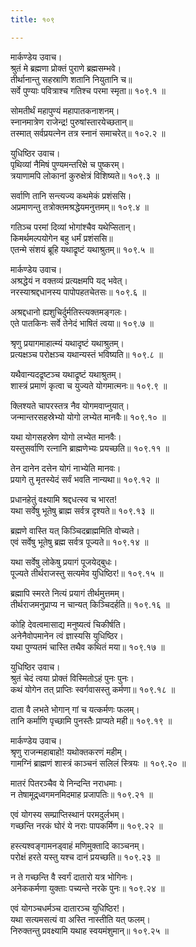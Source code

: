 ```yaml
---
title: १०९

---
```

मार्कण्डेय उवाच।  
श्रुतं मे ब्रह्मणा प्रोक्तं पुराणे ब्रह्मसम्भवे।  
तीर्थानान्तु सहस्राणि शतानि नियुतानि च॥  
सर्वे पुण्याः पवित्राश्च गतिश्च परमा स्मृता॥ १०९.१ ॥  
  
सोमतीर्थं महापुण्यं महापातकनाशनम्।  
स्नानमात्रेण राजेन्द्र! पुरुषांस्तारयेच्छतान्॥  
तस्मात् सर्वप्रयत्नेन तत्र स्नानं समाचरेत्॥ १०२.२ ॥  
  
युधिष्ठिर उवाच।  
पृथिव्यां नैमिषं पुण्यमन्तरिक्षे च पुष्करम्।  
त्रयाणामपि लोकानां कुरुक्षेत्रं विशिष्यते॥ १०९.३ ॥  
  
सर्वाणि तानि सन्त्यज्य कथमेकं प्रशंससि।  
अप्रमाणन्तु तत्रोक्तमश्रद्धेयमनुत्तमम्॥ १०९.४ ॥  
  
गतिञ्च परमां दिव्यां भोगांश्चैव यथेप्सितान्।  
किमर्थमल्पयोगेन बहु धर्मं प्रशंससि॥  
एतन्मे संशयं ब्रूहि यथाद्रृष्टं यथाश्रुतम्॥ १०९.५ ॥  
  
मार्कण्डेय उवाच।  
अश्रद्धेयं न वक्तव्यं प्रत्यक्षमपि यद् भवेत्।  
नरस्याश्रद्दधानस्य पापोपहतचेतसः॥ १०९.६ ॥  
  
अश्रद्दधानो ह्यशुचिर्दुर्मतिस्त्यक्तमङ्गलः।  
एते पातकिनः सर्वे तेनेदं भाषितं त्वया॥ १०९.७ ॥  
  
श्रृणु प्रयागमाहात्म्यं यथादृष्टं यथाश्रुतम्।  
प्रत्यक्षञ्च परोक्षञ्च यथान्यस्तं भविष्यति॥ १०९.८ ॥  
  
यथैवान्यदद्रृष्टञ्च यथाद्रृष्टं यथाश्रुतम्।  
शास्त्रं प्रमाणं कृत्वा च युज्यते योगमात्मनः॥ १०९.९ ॥  
  
क्लिश्यते चापरस्तत्र नैव योगमवाप्नुयात्।  
जन्मान्तरसहस्रेभ्यो योगो लभ्येत मानवैः॥ १०९.१० ॥  
  
यथा योगसहस्रेण योगो लभ्येत मानवैः।  
यस्तुसर्वाणि रत्नानि ब्राह्मणेभ्यः प्रयच्छति॥ १०९.११ ॥  
  
तेन दानेन दत्तेन योगं नाभ्येति मानवः।  
प्रयागे तु मृतस्येदं सर्वं भवति नान्यथा॥ १०९.१२ ॥  
  
प्रधानहेतुं वक्ष्यामि श्रद्दधत्स्व च भारत!  
यथा सर्वेषु भूतेषु ब्राह्म सर्वत्र दृश्यते॥ १०९.१३ ॥  
  
ब्रह्मणे वास्ति यत् किञ्चिदब्राह्ममिति वोच्यते।  
एवं सर्वेषु भूतेषु ब्रह्म सर्वत्र पूज्यते॥ १०९.१४ ॥  
  
यथा सर्वेषु लोकेषु प्रयागं पूजयेद्बुधः।  
पूज्यते तीर्थराजस्तु सत्यमेव युधिष्ठिर!॥ १०९.१५ ॥  
  
ब्रह्मापि स्मरते नित्यं प्रयागं तीर्थमुत्तमम्।  
तीर्थराजमनुप्राप्य न चान्यत् किञ्चिदर्हति॥ १०९.१६ ॥  
  
कोहि देवत्वमासाद्य मनुष्यत्वं चिकीर्षति।  
अनेनैवोपमानेन त्वं ज्ञास्यसि युधिष्ठिर।  
यथा पुण्यतमं चास्ति तथैव कथितं मया॥ १०९.१७ ॥  
  
युधिष्ठिर उवाच।  
श्रुतं चेदं त्वया प्रोक्तं विस्मितोऽहं पुनः पुनः।  
कथं योगेन तत् प्राप्तिः स्वर्गवासस्तु कर्मणा॥ १०९.१८ ॥  
  
दाता वै लभते भोगान् गां च यत्कर्मणः फलम्।  
तानि कर्माणि पृच्छामि पुनस्तैः प्राप्यते मही॥ १०९.१९ ॥  
  
मार्कण्डेय उवाच।  
श्रृणु राजन्महाबाहो! यथोक्तकरणं महीम्।  
गामग्निं ब्राह्मणं शास्त्रं काञ्चनं सलिलं स्त्रियः ॥ १०९.२० ॥  
  
मातरं पितरञ्चैव ये निन्दन्ति नराधमाः।  
न तेषामूद्र्ध्वगमनमिदमाह प्रजापतिः॥ १०९.२१ ॥  
  
एवं योगस्य सम्प्राप्तिस्थानं परमदुर्लभम्।  
गच्छन्ति नरकं घोरं ये नराः पापकर्मिण॥ १०९.२२ ॥  
  
हस्त्यश्वङ्गामनड्वाहं मणिमुक्तादि काञ्चनम्।  
परोक्षं हरते यस्तु यश्च दानं प्रयच्छति॥ १०९.२३ ॥  
  
न ते गच्छन्ति वै स्वर्गं दातारो यत्र भोगिनः।  
अनेककर्मणा युक्ताः पच्यन्ते नरके पुनः॥ १०९.२४ ॥  
  
एवं योगञ्चधर्मञ्च दातारञ्च युधिष्ठिर!।  
यथा सत्यमसत्यं वा अस्ति नास्तीति यत् फलम्।  
निरुक्तन्तु प्रवक्ष्यामि यथाह स्वयमंशुमान्॥ १०९.२५ ॥